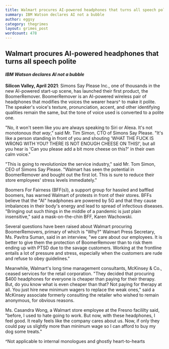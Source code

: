 ```yaml
---
title: Walmart procures AI-powered headphones that turns all speech polite
summary: IBM Watson declares AI not a bubble
author: eggsy
category: thegrimes
layout: grimes_post
wordcount: 478
---
```


## Walmart procures AI-powered headphones that turns all speech polite

#### *IBM Watson declares AI not a bubble*

**Silicon Valley, April 2021**: Simons Say Please Inc., one of thousands in the new AI-powered start-up scene, has launched their first product, the BoomerRemover. BoomerRemover is an AI-powered wireless pair of headphones that modifies the voices the wearer hears^ to make it polite. The speaker's voice's texture, pronunciation, accent, and other identifying qualities remain the same, but the tone of voice used is converted to a polite one.

"No, it won't seem like you are always speaking to Siri or Alexa. It's not monotonous *that way*," said Mr. Tim Simon, CTO of Simons Say Please. "It's like a person standing in front of you and shouting 'WHAT THE FUCK IS WRONG WITH YOU? THERE IS NOT ENOUGH CHEESE ON THIS!', but all you hear is 'Can you please add a bit more cheese on this?' in their own calm voice."

"This is going to revolutionize the service industry," said Mr. Tom Simon, CEO of Simons Say Please. "Walmart has seen the potential in BoomerRemover and bought out the first lot. This is sure to reduce their store employees' stress levels immediately."

Boomers For Fairness (BFF(s)), a support group for hassled and baffled boomers, has warned Walmart of protests in front of their stores. BFFs believe that the "AI" headphones are powered by 5G and that they cause imbalances in their body's energy and lead to spread of infectious diseases. "Bringing out such things in the middle of a pandemic is just plain insensitive," said a mask-on-the-chin BFF, Karen Wachowski.

Several questions have been raised about Walmart procuring BoomerRemovers, primary of which is "Why?" Walmart Press Secretary, Ms. Pavitra Suman, said in an interview, "we care about our employees. It is better to give them the protection of BoomerRemover than to risk them ending up with PTSD due to the savage customers. Working at the frontline entails a lot of pressure and stress, especially when the customers are rude and refuse to obey guidelines."

Meanwhile, Walmart's long time management consultants, McKinsey & Co., ceased services for the retail corporation. "They decided that procuring $400 headphones for everyone is cheaper than paying for their therapy. But, do you know what is even cheaper than that? Not paying for therapy at all. You just hire new minimum wagers to replace the weak ones," said a McKinsey associate formerly consulting the retailer who wished to remain anonymous, for obvious reasons.

Ms. Casandra Wong, a Walmart store employee at the Fresno facililty said, "before, I used to hate going to work. But now, with these headphones, I feel good. It really feels like the company cares about us. Now, if only they could pay us slightly more than minimum wage so I can afford to buy my dog some treats."

^Not applicable to internal monologues and ghostly heart-to-hearts